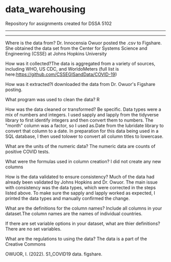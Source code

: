 # data_warehousing
Repository for assignments created for DSSA 5102
****
****
Where is the data from? ​Dr. Innocensia Owuor posted the .csv to Figshare. She obtained the data set from the Center for Systems Science and Engineering (CSSE) at Johns Hopkins University

How was it collected?​The data is aggregated from a variety of sources, including WHO, US CDC, and WorldoMeters (full list is here:https://github.com/CSSEGISandData/COVID-19) 

How was it extracted?​I downloaded the data from Dr. Owuor's Figshare posting.

What program was used to clean the data?​ R

How was the data cleaned or transformed? Be specific.​ Data types were a mix of numbers and integers. I used sapply and lapply from the tidyverse library to first identify integers and then convert them to numbers. The "month" column was a factor, so I used as.Date from the lubridate library to convert that column to a date. In preparation for this data being used in a SQL database, I then used tolower to convert all column titles to lowercase. 

What are the units of the numeric data? The numeric data are counts of positive COVID tests.

What were the formulas used in column creation?​ I did not create any new columns

How is the data validated to ensure consistency?​ Much of the data had already been validated by Johns Hopkins and Dr. Owuor. The main issue with consistency was the data types, which were corrected in the steps listed above. To make sure the sapply and lapply worked as expected, I printed the data types and manually confirmed the change.

What are the definitions for the column names? Include all columns in your dataset.​The column names are the names of individual countries.

If there are set variable options in your dataset, what are thier definitions? ​There are no set variables.

What are the regulations to using the data? The data is a part of the Creative Commons

OWUOR, I. (2022). S1_COVID19 data. figshare.
